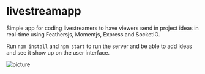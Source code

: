 # livestreamapp

Simple app for coding livestreamers to have viewers send in project ideas in real-time using Feathersjs, Momentjs, Express and SocketIO.

Run `npm install` and `npm start` to run the server and be able to add ideas and see it show up on the user interface.

![picture](cl/Desktop/pic.png)
